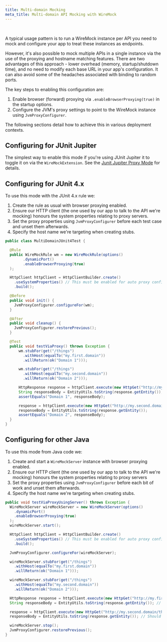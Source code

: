 ```yaml
---
title: Multi-domain Mocking
meta_title: Multi-domain API Mocking with WireMock
---
```


<br>

A typical usage pattern is to run a WireMock instance per API you need to mock and configure your app to treat these instances
as endpoints.

However, it's also possible to mock multiple APIs in a single instance via the use of the proxying and hostname matching features.
There are two advantages of this approach - lower overhead (memory, startup/shutdown time), and no need to modify each base URL in your app's
configuration. It can also avoid some of the headaches associated with binding to random ports.

The key steps to enabling this configuration are:

1. Enable browser (forward) proxying via `.enableBrowserProxying(true)` in the startup options.
2. Configure the JVM's proxy settings to point to the WireMock instance using `JvmProxyConfigurer`.

The following sections detail how to achieve this in various deployment contexts.

## Configuring for JUnit Jupiter

The simplest way to enable this mode if you're using JUnit Jupiter it to toggle it on via the `WireMockExtension`. See the
[Junit Jupiter Proxy Mode](../junit-jupiter/#proxy-mode) for details.

## Configuring for JUnit 4.x

To use this mode with the JUnit 4.x rule we:

1. Create the rule as usual with browser proxying enabled.
2. Ensure our HTTP client (the one used by our app to talk to the API we're mocking) honours the system properties relating to proxy servers.
3. Set the proxy properties using `JvmProxyConfigurer` before each test case and unset them afterwards.
4. Specify the host name we're targeting when creating stubs.

```java
public class MultiDomainJUnit4Test {

  @Rule
  public WireMockRule wm = new WireMockRule(options()
        .dynamicPort()
        .enableBrowserProxying(true)
  );

  HttpClient httpClient = HttpClientBuilder.create()
    .useSystemProperties() // This must be enabled for auto proxy config
    .build();

  @Before
  public void init() {
    JvmProxyConfigurer.configureFor(wm);
  }

  @After
  public void cleanup() {
    JvmProxyConfigurer.restorePrevious();
  }

  @Test
  public void testViaProxy() throws Exception {
      wm.stubFor(get("/things")
        .withHost(equalTo("my.first.domain"))
        .willReturn(ok("Domain 1")));

      wm.stubFor(get("/things")
        .withHost(equalTo("my.second.domain"))
        .willReturn(ok("Domain 2")));

      HttpResponse response = httpClient.execute(new HttpGet("http://my.first.domain/things"));
      String responseBody = EntityUtils.toString(response.getEntity());
      assertEquals("Domain 1", responseBody);

      response = httpClient.execute(new HttpGet("http://my.second.domain/things"));
      responseBody = EntityUtils.toString(response.getEntity());
      assertEquals("Domain 2", responseBody);
  }
}
```

## Configuring for other Java

To use this mode from Java code we:

1. Create and start a `WireMockServer` instance with browser proxying enabled.
2. Ensure our HTTP client (the one used by our app to talk to the API we're mocking) honours the system properties relating to proxy servers
3. Set the proxy properties using `JvmProxyConfigurer` before each bit of work and unset them afterwards.
4. Specify the host name we're targeting when creating stubs.

```java
public void testViaProxyUsingServer() throws Exception {
  WireMockServer wireMockServer = new WireMockServer(options()
    .dynamicPort()
    .enableBrowserProxying(true)
  );
  wireMockServer.start();

  HttpClient httpClient = HttpClientBuilder.create()
    .useSystemProperties() // This must be enabled for auto proxy config
    .build();

  JvmProxyConfigurer.configureFor(wireMockServer);

  wireMockServer.stubFor(get("/things")
    .withHost(equalTo("my.first.domain"))
    .willReturn(ok("Domain 1")));

  wireMockServer.stubFor(get("/things")
    .withHost(equalTo("my.second.domain"))
    .willReturn(ok("Domain 2")));

  HttpResponse response = httpClient.execute(new HttpGet("http://my.first.domain/things"));
  String responseBody = EntityUtils.toString(response.getEntity()); // Should == Domain 1

  response = httpClient.execute(new HttpGet("http://my.second.domain/things"));
  responseBody = EntityUtils.toString(response.getEntity()); // Should == Domain 2

  wireMockServer.stop();
  JvmProxyConfigurer.restorePrevious();
}
```
